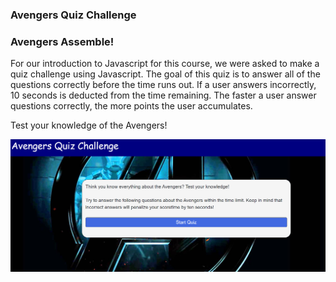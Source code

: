 ### Avengers Quiz Challenge


### Avengers Assemble!

For our introduction to Javascript for this course, we were asked to make a quiz challenge using Javascript.  The goal of this quiz is to answer all of the questions correctly before the time runs out.  If a user answers incorrectly, 10 seconds is deducted from the time remaining.  The faster a user answer questions correctly, the more points the user accumulates.

Test your knowledge of the Avengers!  

<img width="1291" alt="avengers" src="assets/images/avengers.png">
